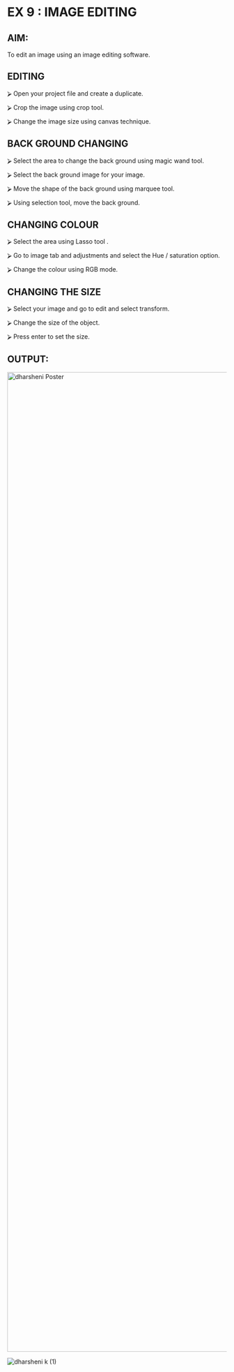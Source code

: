 # EX 9 : IMAGE EDITING

## AIM:

 To edit an image using an image editing software.

## EDITING


⮚	Open your project file and create a duplicate.

⮚	Crop the image using crop tool.

⮚	Change the image size using canvas technique.


## BACK GROUND CHANGING


⮚	Select the area to change the back ground using magic wand tool.

⮚	Select the back ground image for your image.

⮚	Move the shape of the back ground using marquee tool.

⮚	Using selection tool, move the back ground.


## CHANGING COLOUR


⮚	Select the area using Lasso tool .

⮚	Go to image tab and adjustments and select the Hue / saturation option.

⮚	Change the colour using RGB mode.





## CHANGING THE SIZE


⮚	Select your image and go to edit and select transform.

⮚	Change the size of the object.

⮚	Press enter to set the size.









## OUTPUT:
<img width="1587" height="2245" alt="dharsheni Poster" src="https://github.com/user-attachments/assets/2199a120-7d61-472d-8d59-ff1d864a20b2" />





![dharsheni k (1)](https://github.com/user-attachments/assets/3153da03-ad2e-4acc-abd0-a45051077569)
